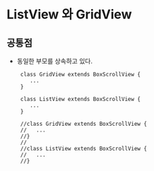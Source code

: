 # ListView 와 GridView

## 공통점
 - 동일한 부모를 상속하고 있다.
        
        class GridView extends BoxScrollView {
           ...
        }
        
        class ListView extends BoxScrollView {
           ...
        }        
        
        //class GridView extends BoxScrollView {
        //   ...
        //}
        //
        //class ListView extends BoxScrollView {
        //   ...
        //}

